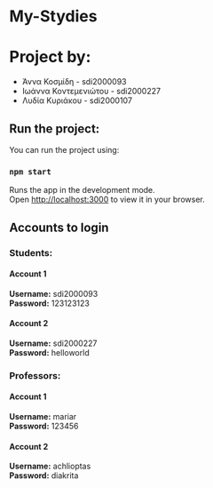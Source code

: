 # My-Stydies

# Project by: 
- Άννα Κοσμίδη - sdi2000093
- Ιωάννα Κοντεμενιώτου - sdi2000227
- Λυδία Κυριάκου - sdi2000107

## Run the project:

You can run the project using:

### `npm start`

Runs the app in the development mode.\
Open [http://localhost:3000](http://localhost:3000) to view it in your browser.


## Accounts to login

### Students:
#### Account 1
**Username:** sdi2000093</br>
**Password:** 123123123

#### Account 2
**Username:** sdi2000227</br>
**Password:** helloworld


### Professors:
#### Account 1
**Username:** mariar</br>
**Password:** 123456

#### Account 2
**Username:** achlioptas</br>
**Password:** diakrita
